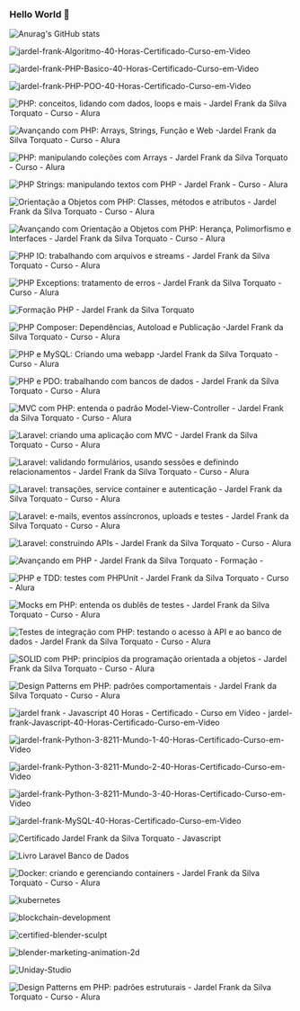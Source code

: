 ### Hello World 👋

![Anurag's GitHub stats](https://github-readme-stats.vercel.app/api?username=frankjardel&show_icons=true&theme=github_dark)

<!--
**frankjardel/frankjardel** is a ✨ _special_ ✨ repository because its `README.md` (this file) appears on your GitHub profile.

Here are some ideas to get you started:

- 🔭 I’m currently working on ...
- 🌱 I’m currently learning ...
- 👯 I’m looking to collaborate on ...
- 🤔 I’m looking for help with ...
- 💬 Ask me about ...
- 📫 How to reach me: ...
- 😄 Pronouns: ...
- ⚡ Fun fact: ...
-->

![jardel-frank-Algoritmo-40-Horas-Certificado-Curso-em-Video](https://user-images.githubusercontent.com/14333871/192124449-61f050fa-c699-43dc-b2a2-d5422b2a0427.jpg)

![jardel-frank-PHP-Basico-40-Horas-Certificado-Curso-em-Video](https://user-images.githubusercontent.com/14333871/192124510-5f4a126d-16eb-4764-891f-4b12530bf55d.jpg)

![jardel-frank-PHP-POO-40-Horas-Certificado-Curso-em-Video](https://user-images.githubusercontent.com/14333871/192124513-47d13b1a-1d29-42f8-b428-b002778fc6c1.jpg)

![PHP: conceitos, lidando com dados, loops e mais - Jardel Frank da Silva Torquato - Curso - Alura](https://user-images.githubusercontent.com/14333871/198165564-720bb72e-b164-4fff-befe-34a060853464.jpg)

![Avançando com PHP: Arrays, Strings, Função e Web -Jardel Frank da Silva Torquato - Curso - Alura](https://user-images.githubusercontent.com/14333871/198182309-5a401ee1-830a-4a18-ad42-87dbdd669ecd.jpg)

![PHP: manipulando coleções com Arrays - Jardel Frank da Silva Torquato - Curso - Alura](https://user-images.githubusercontent.com/14333871/198420747-5294dde7-525f-43a9-bd94-2f7972ac0555.jpg)

![PHP Strings: manipulando textos com PHP - Jardel Frank - Curso - Alura](https://user-images.githubusercontent.com/14333871/198725321-7ce581c6-e1e1-4091-b693-102c1fe76787.jpg)

![Orientação a Objetos com PHP: Classes, métodos e atributos - Jardel Frank da Silva Torquato - Curso - Alura](https://user-images.githubusercontent.com/14333871/198847453-105855ec-1afd-4eb0-b024-92261527b41c.jpg)

![Avançando com Orientação a Objetos com PHP: Herança, Polimorfismo e Interfaces - Jardel Frank da Silva Torquato - Curso - Alura](https://user-images.githubusercontent.com/14333871/198920707-0fb89889-a2d3-4b09-9f2d-29234d0809b7.jpg)

![PHP IO: trabalhando com arquivos e streams - Jardel Frank da Silva Torquato - Curso - Alura](https://user-images.githubusercontent.com/14333871/199349261-f6dcbb24-754d-4ed0-9451-2897665c05fb.jpg)

![PHP Exceptions: tratamento de erros - Jardel Frank da Silva Torquato - Curso - Alura](https://user-images.githubusercontent.com/14333871/199384033-4ab7a366-7ed5-43a8-af56-e96505fd1307.jpg)

![Formação PHP - Jardel Frank da Silva Torquato](https://user-images.githubusercontent.com/14333871/199384080-d5c55824-d96d-4a57-89f3-4d2d802fb10f.jpg)

![PHP Composer: Dependências, Autoload e Publicação -Jardel Frank da Silva Torquato - Curso - Alura](https://user-images.githubusercontent.com/14333871/199650448-7a4e6e90-dd23-4820-b166-474b92121f15.jpg)

![PHP e MySQL: Criando uma webapp -Jardel Frank da Silva Torquato - Curso - Alura](https://user-images.githubusercontent.com/14333871/200334664-65126e79-008b-4b4f-bd34-eceef106d16d.jpg)

![PHP e PDO: trabalhando com bancos de dados - Jardel Frank da Silva Torquato - Curso - Alura](https://user-images.githubusercontent.com/14333871/200334757-8ed0cb49-6378-4264-b401-9d0b0c05127e.jpg)

![MVC com PHP: entenda o padrão Model-View-Controller - Jardel Frank da Silva Torquato - Curso - Alura](https://user-images.githubusercontent.com/14333871/200963828-3d5cdf75-2dc4-4c32-b0e8-954c0b8b9b0e.jpg)

![Laravel: criando uma aplicação com MVC - Jardel Frank da Silva Torquato - Curso - Alura](https://user-images.githubusercontent.com/14333871/201234348-7de084c6-2071-4aec-b11e-73308e9b82c7.jpg)

![Laravel: validando formulários, usando sessões e definindo relacionamentos - Jardel Frank da Silva Torquato - Curso - Alura](https://user-images.githubusercontent.com/14333871/201399761-696a5f17-015c-48fa-a2ab-6449e2184568.jpg)

![Laravel: transações, service container e autenticação - Jardel Frank da Silva Torquato - Curso - Alura](https://user-images.githubusercontent.com/14333871/201481023-3cafef74-9b1d-448f-94a7-16feaec7c671.jpg)

![Laravel: e-mails, eventos assíncronos, uploads e testes - Jardel Frank da Silva Torquato - Curso - Alura](https://user-images.githubusercontent.com/14333871/201502379-25dcfbe9-21f8-4b92-9441-8e7477c37749.jpg)

![Laravel: construindo APIs - Jardel Frank da Silva Torquato - Curso - Alura](https://user-images.githubusercontent.com/14333871/201546495-c03f8719-e1b0-4749-ad3e-dae0ecd54560.jpg)

![Avançando em PHP - Jardel Frank da Silva Torquato - Formação -](https://user-images.githubusercontent.com/14333871/201546500-5c39f16c-ba5e-443c-abc0-ff7b70bb1dc9.jpg)

![PHP e TDD: testes com PHPUnit - Jardel Frank da Silva Torquato - Curso - Alura](https://user-images.githubusercontent.com/14333871/202286149-ade543a2-549a-47e3-9f94-06a6ceaebc81.jpg)

![Mocks em PHP: entenda os dublês de testes - Jardel Frank da Silva Torquato - Curso - Alura](https://user-images.githubusercontent.com/14333871/202729698-0a80538f-0029-4de0-bc83-3122c04beae9.jpg)

![Testes de integração com PHP: testando o acesso à API e ao banco de dados - Jardel Frank da Silva Torquato - Curso - Alura](https://user-images.githubusercontent.com/14333871/205447328-01d780fe-8cb4-46ee-99ea-eb8980f32d32.jpg)

![SOLID com PHP: princípios da programação orientada a objetos - Jardel Frank da Silva Torquato - Curso - Alura](https://user-images.githubusercontent.com/14333871/206298584-c7eb9962-94e5-4c0a-bc35-f01431f9e448.jpg)

![Design Patterns em PHP: padrões comportamentais - Jardel Frank da Silva Torquato - Curso - Alura](https://user-images.githubusercontent.com/14333871/207342201-f370bcf9-17f4-4f32-a1e2-a676d0a7adb8.jpg)

![jardel frank - Javascript  40 Horas  - Certificado - Curso em Vídeo - jardel-frank-Javascript-40-Horas-Certificado-Curso-em-Video](https://user-images.githubusercontent.com/14333871/192124570-3324394c-214b-4a9d-bbe3-32883b8fef26.jpg)

![jardel-frank-Python-3-8211-Mundo-1-40-Horas-Certificado-Curso-em-Video](https://user-images.githubusercontent.com/14333871/195738865-4b17a6ae-606e-4335-a7d4-76450d726dd6.jpg)

![jardel-frank-Python-3-8211-Mundo-2-40-Horas-Certificado-Curso-em-Video](https://user-images.githubusercontent.com/14333871/195929548-da145407-2c3a-4e36-b4ed-5f76763d688b.jpg)

![jardel-frank-Python-3-8211-Mundo-3-40-Horas-Certificado-Curso-em-Video](https://user-images.githubusercontent.com/14333871/196297749-5c24458c-c2ac-4754-93b9-67d5a1524654.jpg)

![jardel-frank-MySQL-40-Horas-Certificado-Curso-em-Video](https://user-images.githubusercontent.com/14333871/193376919-ce177cca-2290-47f1-bb32-2b4299608b22.jpg)

![Certificado Jardel Frank da Silva Torquato - Javascript](https://user-images.githubusercontent.com/14333871/192124593-19fccab3-facb-4274-820c-6d3106679f02.jpg)

![Livro Laravel Banco de Dados](https://user-images.githubusercontent.com/14333871/192124611-953b571b-7b7f-4a51-8635-05e2fbe5fde9.jpg)

![Docker: criando e gerenciando containers - Jardel Frank da Silva Torquato - Curso - Alura](https://user-images.githubusercontent.com/14333871/202877770-990f5ce7-e9ec-4ac5-b7ef-56706e66fc08.jpg)

![kubernetes](https://user-images.githubusercontent.com/14333871/192124620-58748fe1-3bd3-4810-8c2f-28bb6fa72d8a.jpg)

![blockchain-development](https://user-images.githubusercontent.com/14333871/192124640-dff4224c-1541-4f50-abd9-55ea19afe311.jpg)

![certified-blender-sculpt](https://user-images.githubusercontent.com/14333871/192124663-757a88c2-47b8-4d0a-8ed6-21ce79916628.jpg)

![blender-marketing-animation-2d](https://user-images.githubusercontent.com/14333871/192124688-a6833618-737d-4a5e-bc6a-43846aefc063.jpg)

![Uniday-Studio](https://user-images.githubusercontent.com/14333871/193377173-c0cef63f-fe75-4d48-aa63-85c97155fe7b.jpg)








![Design Patterns em PHP: padrões estruturais - Jardel Frank da Silva Torquato - Curso - Alura](https://user-images.githubusercontent.com/14333871/207999429-5fa6f80d-0f79-458b-923d-d83604004739.jpg)








